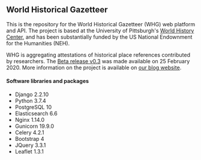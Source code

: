 ## World Historical Gazetteer

This is the repository for the World Historical Gazetteer (WHG) web platform and API. The project is based at the University of Pittsburgh's [World History Center](https://www.worldhistory.pitt.edu/), and has been substantially funded by the US National Endownment for the Humanities (NEH).

WHG is aggregating attestations of historical place references contributed by researchers. The [Beta release v0.3](http://dev.whgazetteer.org) was made available on 25 February 2020. More information on the project is available on [our blog website](http://whgazetteer.org).

#### Software libraries and packages

- Django 2.2.10
- Python 3.7.4
- PostgreSQL 10
- Elasticsearch 6.6
- Nginx 1.14.0
- Gunicorn 19.9.0
- Celery 4.2.1
- Bootstrap 4
- JQuery 3.3.1
- Leaflet 1.3.1

